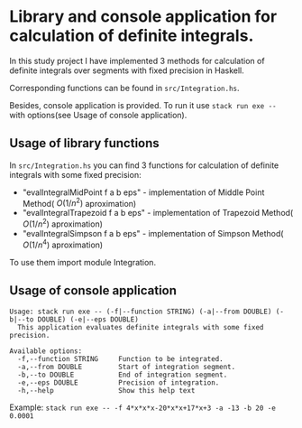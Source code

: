 # Library and console application for calculation of definite integrals.

In this study project I have implemented 3 methods for calculation of definite integrals over segments with fixed precision in Haskell.

Corresponding functions can be found in `src/Integration.hs`.

Besides, console application is provided. To run it use `stack run exe --` with options(see Usage of console application).

## Usage of library functions

In `src/Integration.hs` you can find 3 functions for calculation of definite integrals with some fixed precision:
- "evalIntegralMidPoint f a b eps" - implementation of Middle Point Method( $O(1/n^2)$ aproximation)
- "evalIntegralTrapezoid f a b eps" - implementation of Trapezoid Method( $O(1/n^2)$ aproximation)
- "evalIntegralSimpson f a b eps" - implementation of Simpson Method( $O(1/n^4)$ aproximation)

To use them import module Integration.

## Usage of console application

```
Usage: stack run exe -- (-f|--function STRING) (-a|--from DOUBLE) (-b|--to DOUBLE) (-e|--eps DOUBLE)
  This application evaluates definite integrals with some fixed precision.

Available options:
  -f,--function STRING     Function to be integrated.
  -a,--from DOUBLE         Start of integration segment.
  -b,--to DOUBLE           End of integration segment.
  -e,--eps DOUBLE          Precision of integration.
  -h,--help                Show this help text
 ```
 
 Example: `stack run exe -- -f 4*x*x*x-20*x*x+17*x+3 -a -13 -b 20 -e 0.0001`
